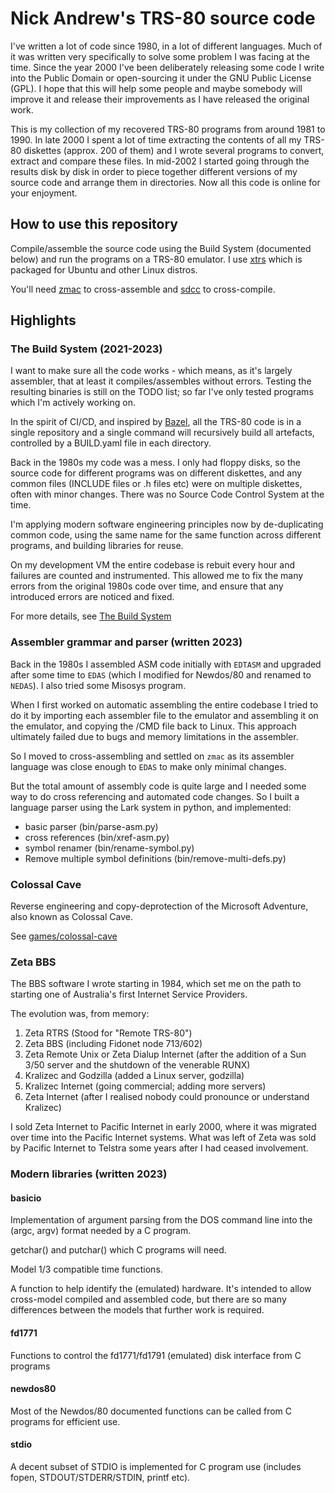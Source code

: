 # Nick Andrew's TRS-80 source code

I've written a lot of code since 1980, in a lot of different
languages. Much of it was written very specifically to solve some
problem I was facing at the time. Since the year 2000 I've been
deliberately releasing some code I write into the Public Domain or
open-sourcing it under the GNU Public License (GPL). I hope that this
will help some people and maybe somebody will improve it and release
their improvements as I have released the original work.

This is my collection of my recovered TRS-80 programs from around 1981
to 1990. In late 2000 I spent a lot of time extracting the contents
of all my TRS-80 diskettes (approx. 200 of them) and I wrote several
programs to convert, extract and compare these files. In mid-2002
I started going through the results disk by disk in order to piece
together different versions of my source code and arrange them in
directories. Now all this code is online for your enjoyment.

## How to use this repository

Compile/assemble the source code using the Build System
(documented below) and run the programs on a TRS-80 emulator. I use
[xtrs](https://www.tim-mann.org/xtrs) which is packaged for Ubuntu
and other Linux distros.

You'll need [zmac](http://48k.ca/zmac.html) to cross-assemble and
[sdcc](https://sdcc.sourceforge.net/) to cross-compile.

## Highlights

### The Build System (2021-2023)

I want to make sure all the code works - which means, as it's largely
assembler, that at least it compiles/assembles without errors. Testing
the resulting binaries is still on the TODO list; so far I've only tested
programs which I'm actively working on.

In the spirit of CI/CD, and inspired by
[Bazel](https://en.wikipedia.org/wiki/Bazel_(software)), all the TRS-80
code is in a single repository and a single command will recursively
build all artefacts, controlled by a BUILD.yaml file in each directory.

Back in the 1980s my code was a mess. I only had floppy disks, so the
source code for different programs was on different diskettes, and any
common files (INCLUDE files or .h files etc) were on multiple diskettes,
often with minor changes. There was no Source Code Control System at
the time.

I'm applying modern software engineering principles now by de-duplicating
common code, using the same name for the same function across different
programs, and building libraries for reuse.

On my development VM the entire codebase is rebuit every hour and failures
are counted and instrumented. This allowed me to fix the many errors
from the original 1980s code over time, and ensure that any introduced
errors are noticed and fixed.

For more details, see [The Build System](BUILD.md)

### Assembler grammar and parser (written 2023)

Back in the 1980s I assembled ASM code initially with `EDTASM` and upgraded
after some time to `EDAS` (which I modified for Newdos/80 and renamed
to `NEDAS`). I also tried some Misosys program.

When I first worked on automatic assembling the entire codebase I tried to
do it by importing each assembler file to the emulator and assembling it
on the emulator, and copying the /CMD file back to Linux. This approach
ultimately failed due to bugs and memory limitations in the assembler.

So I moved to cross-assembling and settled on `zmac` as its assembler
language was close enough to `EDAS` to make only minimal changes.

But the total amount of assembly code is quite large and I needed some
way to do cross referencing and automated code changes. So I built a
language parser using the Lark system in python, and implemented:

* basic parser (bin/parse-asm.py)
* cross references (bin/xref-asm.py)
* symbol renamer (bin/rename-symbol.py)
* Remove multiple symbol definitions (bin/remove-multi-defs.py)

### Colossal Cave

Reverse engineering and copy-deprotection of the Microsoft Adventure,
also known as Colossal Cave.

See [games/colossal-cave](games/colossal-cave/)

### Zeta BBS

The BBS software I wrote starting in 1984, which set me on the
path to starting one of Australia's first Internet Service Providers.

The evolution was, from memory:

1. Zeta RTRS (Stood for "Remote TRS-80")
1. Zeta BBS (including Fidonet node 713/602)
1. Zeta Remote Unix or Zeta Dialup Internet (after the addition of a Sun 3/50
   server and the shutdown of the venerable RUNX)
1. Kralizec and Godzilla (added a Linux server, godzilla)
1. Kralizec Internet (going commercial; adding more servers)
1. Zeta Internet (after I realised nobody could pronounce or understand Kralizec)

I sold Zeta Internet to Pacific Internet in early 2000, where it was migrated over
time into the Pacific Internet systems. What was left of Zeta was sold by Pacific
Internet to Telstra some years after I had ceased involvement.

### Modern libraries (written 2023)

#### basicio

Implementation of argument parsing from the DOS command line into
the (argc, argv) format needed by a C program.

getchar() and putchar() which C programs will need.

Model 1/3 compatible time functions.

A function to help identify the (emulated) hardware. It's intended
to allow cross-model compiled and assembled code, but there are so
many differences between the models that further work is required.

#### fd1771

Functions to control the fd1771/fd1791 (emulated) disk interface
from C programs

#### newdos80

Most of the Newdos/80 documented functions can be called from C
programs for efficient use.

#### stdio

A decent subset of STDIO is implemented for C program use (includes
fopen, STDOUT/STDERR/STDIN, printf etc).
